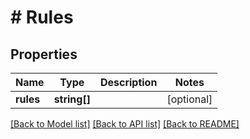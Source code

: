 # # Rules

## Properties

Name | Type | Description | Notes
------------ | ------------- | ------------- | -------------
**rules** | **string[]** |  | [optional] 

[[Back to Model list]](../../README.md#documentation-for-models) [[Back to API list]](../../README.md#documentation-for-api-endpoints) [[Back to README]](../../README.md)


